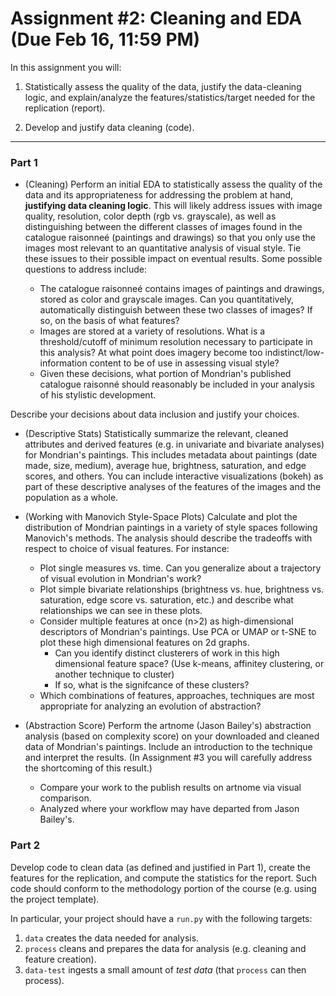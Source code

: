 Assignment #2: Cleaning and EDA (Due Feb 16, 11:59 PM)
===============================

In this assignment you will:

1.  Statistically assess the quality of the data, justify the
    data-cleaning logic, and explain/analyze the
    features/statistics/target needed for the replication (report).
    
2.  Develop and justify data cleaning (code).

* * * * *

### Part 1

* (Cleaning) Perform an initial EDA to statistically assess the quality of the data
and its appropriateness for addressing the problem at hand, **justifying
data cleaning logic**. This will likely address issues with image quality, resolution, 
color depth (rgb vs. grayscale), as well as distinguishing between the different
classes of images found in the catalogue raisonneé (paintings and drawings) so that
you only use the images most relevant to an quantitative analysis of visual style.
Tie these issues to their possible impact on eventual results. Some possible 
questions to address include: 

	- The catalogue raisonneé contains images of paintings and drawings, stored as
	color and grayscale images. Can you quantitatively, automatically distinguish
	between these two classes of images? If so, on the basis of what features?
	- Images are stored at a variety of resolutions. What is a threshold/cutoff of
	minimum resolution necessary to participate in this analysis? At what point 
	does imagery become too indistinct/low-information content to be of use in 
	assessing visual style?
	- Given these decisions, what portion of Mondrian's published catalogue 
	raisonné should reasonably be included in your analysis of his stylistic
	development.

Describe your decisions about data inclusion and justify your choices.

* (Descriptive Stats) Statistically summarize the relevant, cleaned attributes and 
derived features (e.g. in univariate and bivariate analyses) for Mondrian's 
paintings. This includes metadata about paintings (date made, size, medium),
average hue, brightness, saturation, and edge scores, and others. You can include
interactive visualizations (bokeh) as part of these descriptive analyses of the 
features of the images and the population as a whole.      

* (Working with Manovich Style-Space Plots) Calculate and plot the distribution of
Mondrian paintings in a variety of style spaces following Manovich's methods. 
The analysis should describe the tradeoffs with respect to choice of visual features. 
For instance:
    - Plot single measures vs. time. Can you generalize about a trajectory of visual 
    evolution in Mondrian's work?
    - Plot simple bivariate relationships (brightness vs. hue, brightness vs. saturation,
    edge score vs. saturation, etc.) and describe what relationships we can see in these
    plots. 
    - Consider multiple features at once (n>2) as high-dimensional descriptors of
    Mondrian's paintings. Use PCA or UMAP or t-SNE to plot these high dimensional features
    on 2d graphs.
        - Can you identify distinct clusterers of work in this high dimensional feature
       space? (Use k-means, affinitey clustering, or another technique to cluster)
       - If so, what is the signifcance of these clusters?
    - Which combinations of features, approaches, techniques are most appropriate for
    analyzing an evolution of abstraction?

* (Abstraction Score) Perform the artnome (Jason Bailey's) abstraction analysis
  (based on complexity score) on your downloaded and cleaned data of Mondrian's
  paintings. Include an introduction to the technique and interpret the results.
  (In Assignment #3 you will carefully address the shortcoming of this result.)
  	- Compare your work to the publish results on artnome via visual comparison.
	- Analyzed where your workflow may have departed from Jason Bailey's.

### Part 2

Develop code to clean data (as defined and justified in Part 1),
create the features for the replication, and compute the statistics
for the report. Such code should conform to the methodology portion
of the course (e.g. using the project template).

In particular, your project should have a `run.py` with the following
targets:
1. `data` creates the data needed for analysis.
2. `process` cleans and prepares the data for analysis (e.g. cleaning
   and feature creation).
3. `data-test` ingests a small amount of *test data* (that `process`
   can then process).

